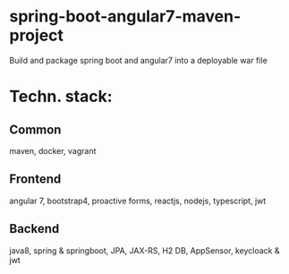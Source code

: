 # spring-boot-angular7-maven-project
Build and package spring boot and angular7 into a deployable war file

# Techn. stack: 
## Common
maven, docker, vagrant

## Frontend
angular 7, bootstrap4, proactive forms, reactjs, nodejs, typescript, jwt

## Backend
java8, spring & springboot, JPA, JAX-RS, H2 DB, AppSensor, keycloack & jwt
